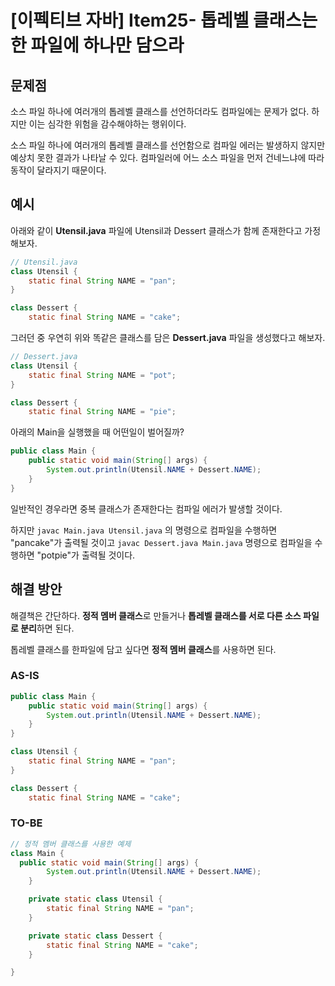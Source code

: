# [이펙티브 자바] Item25- 톱레벨 클래스는 한 파일에 하나만 담으라

## 문제점

소스 파일 하나에 여러개의 톱레벨 클래스를 선언하더라도 컴파일에는 문제가 없다. 하지만 이는 심각한 위험을 감수해야하는 행위이다. 

소스 파일 하나에 여러개의 톱레벨 클래스를 선언함으로 컴파일 에러는 발생하지 않지만 예상치 못한 결과가 나타날 수 있다. 컴파일러에 어느 소스 파일을 먼저 건네느냐에 따라 동작이 달라지기 때문이다.

## 예시

아래와 같이 **Utensil.java** 파일에 Utensil과 Dessert 클래스가 함께 존재한다고 가정해보자. 

```java
// Utensil.java
class Utensil {
    static final String NAME = "pan";
}

class Dessert {
    static final String NAME = "cake";
```

그러던 중 우연히 위와 똑같은 클래스를 담은 **Dessert.java** 파일을 생성했다고 해보자.

```java
// Dessert.java
class Utensil {
    static final String NAME = "pot";
}

class Dessert {
    static final String NAME = "pie";
```

아래의 Main을 실행했을 때 어떤일이 벌어질까?

```java
public class Main {
	public static void main(String[] args) {
		System.out.println(Utensil.NAME + Dessert.NAME);
	}
}
```

일반적인 경우라면 중복 클래스가 존재한다는 컴파일 에러가 발생할 것이다. 

하지만 `javac Main.java Utensil.java` 의 명령으로 컴파일을 수행하면 "pancake"가 출력될 것이고 `javac Dessert.java Main.java` 명령으로 컴파일을 수행하면 "potpie"가 출력될 것이다. 

## 해결 방안

해결책은 간단하다. **정적 멤버 클래스**로 만들거나 **톱레벨 클래스를 서로 다른 소스 파일로 분리**하면 된다.

톱레벨 클래스를 한파일에 담고 싶다면 **정적 멤버 클래스**를 사용하면 된다.

### AS-IS

```java
public class Main {
	public static void main(String[] args) {
		System.out.println(Utensil.NAME + Dessert.NAME);
	}
}
```

```java
class Utensil {
    static final String NAME = "pan";
}

class Dessert {
    static final String NAME = "cake";
```

### TO-BE

```java
// 정적 멤버 클래스를 사용한 예제
class Main {
  public static void main(String[] args) {
		System.out.println(Utensil.NAME + Dessert.NAME);
	}

    private static class Utensil {
        static final String NAME = "pan";
    }

    private static class Dessert {
        static final String NAME = "cake";
    }

}
```